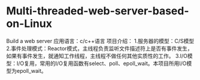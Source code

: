 # Multi-threaded-web-server-based-on-Linux
Build a web server
应用语言：c/c++语言
项目介绍：
1.服务器的模型：C/S模型
2.事件处理模式：Reactor模式，主线程负责监听文件描述符上是否有事件发生，如果有事件发生，就通知工作线程，主线程不做任何其他实质性的工作。
3.I/O模型：I/O复用，常用的I/O复用函数有select、poll、epoll_wait。本项目所用I/O模型为epoll_wait。
